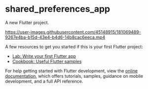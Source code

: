 # shared_preferences_app

A new Flutter project.



https://user-images.githubusercontent.com/45148915/181069489-9267e4ba-b15d-43e4-b4d6-14b8cac6eeca.mp4



A few resources to get you started if this is your first Flutter project:

- [Lab: Write your first Flutter app](https://docs.flutter.dev/get-started/codelab)
- [Cookbook: Useful Flutter samples](https://docs.flutter.dev/cookbook)

For help getting started with Flutter development, view the
[online documentation](https://docs.flutter.dev/), which offers tutorials,
samples, guidance on mobile development, and a full API reference.
